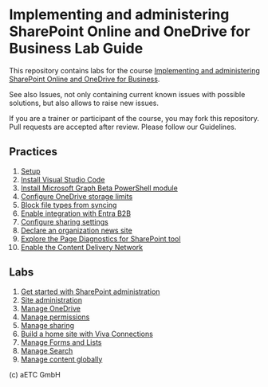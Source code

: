 # Implementing and administering SharePoint Online and OneDrive for Business Lab Guide

This repository contains labs for the course [Implementing and administering SharePoint Online and OneDrive for Business](https://www.etc.at/training/sponline/).

See also Issues, not only containing current known issues with possible solutions, but also allows to raise new issues.

If you are a trainer or participant of the course, you may fork this repository. Pull requests are accepted after review. Please follow our Guidelines.

## Practices

1. [Setup](Instructions/Practices/Setup.md)
1. [Install Visual Studio Code](Instructions/Practices/Install-Visual-Studio-Code.md)
1. [Install Microsoft Graph Beta PowerShell module](Instructions/Practices/Install-Microsoft-Graph-Beta-PowerShell-module.md)
1. [Configure OneDrive storage limits](Instructions/Practices/Configure-OneDrive-storage-limits.md)
1. [Block file types from syncing](Instructions/Practices/Block-file-types-from-syncing.md)
1. [Enable integration with Entra B2B](Instructions/Practices/Enable-integration-with-Entra-B2B.md)
1. [Configure sharing settings](Instructions/Practices/Configure-sharing-settings.md)
1. [Declare an organization news site](Instructions/Practices/Declare-an-organization-news-site.md)
1. [Explore the Page Diagnostics for SharePoint tool](Instructions/Practices/Explore-the-Page-Diagnostics-for-SharePoint-tool.md)
1. [Enable the Content Delivery Network](Instructions/Practices/Enable-the-Content-Delivery-Network.md)

## Labs

1. [Get started with SharePoint administration](Instructions/Labs/Get-started-with-SharePoint-administration.md)
1. [Site administration](Instructions/Labs/Site-administration.md)
1. [Manage OneDrive](Instructions/Labs/Manage-OneDrive.md)
1. [Manage permissions](Instructions/Labs/Manage-permissions.md)
1. [Manage sharing](Instructions/Labs/Manage-sharing.md)
1. [Build a home site with Viva Connections](Instructions/Labs/Build-a-home-site-with-Viva-Connections.md)
1. [Manage Forms and Lists](Instructions/Labs/Manage-forms-and-lists.md)
1. [Manage Search](Instructions/Labs/Manage-Search.md)
1. [Manage content globally](Instructions/Labs/Manage-content-globally.md)

(c) aETC GmbH
